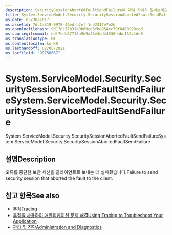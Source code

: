 ```yaml
---
description: SecuritySessionAbortedFaultSendFailure에 대해 자세히 알아보세요.
title: System.ServiceModel.Security.SecuritySessionAbortedFaultSendFailure
ms.date: 03/30/2017
ms.assetid: 7dc1a319-0978-46ed-b2ef-1de2317e7e2d
ms.openlocfilehash: 9d178c57b3fa0b69cd3fbe954cc79f8460923cdd
ms.sourcegitcommit: ddf7edb67715a5b9a45e3dd44536dabc153c1de0
ms.translationtype: MT
ms.contentlocale: ko-KR
ms.lasthandoff: 02/06/2021
ms.locfileid: "99758667"
---
```

# <a name="systemservicemodelsecuritysecuritysessionabortedfaultsendfailure"></a><span data-ttu-id="2e15f-103">System.ServiceModel.Security.SecuritySessionAbortedFaultSendFailure</span><span class="sxs-lookup"><span data-stu-id="2e15f-103">System.ServiceModel.Security.SecuritySessionAbortedFaultSendFailure</span></span>

<span data-ttu-id="2e15f-104">System.ServiceModel.Security.SecuritySessionAbortedFaultSendFailure</span><span class="sxs-lookup"><span data-stu-id="2e15f-104">System.ServiceModel.Security.SecuritySessionAbortedFaultSendFailure</span></span>  
  
## <a name="description"></a><span data-ttu-id="2e15f-105">설명</span><span class="sxs-lookup"><span data-stu-id="2e15f-105">Description</span></span>  

 <span data-ttu-id="2e15f-106">오류를 중단한 보안 세션을 클라이언트로 보내는 데 실패했습니다.</span><span class="sxs-lookup"><span data-stu-id="2e15f-106">Failure to send security session that aborted the fault to the client.</span></span>  
  
## <a name="see-also"></a><span data-ttu-id="2e15f-107">참고 항목</span><span class="sxs-lookup"><span data-stu-id="2e15f-107">See also</span></span>

- [<span data-ttu-id="2e15f-108">추적</span><span class="sxs-lookup"><span data-stu-id="2e15f-108">Tracing</span></span>](index.md)
- [<span data-ttu-id="2e15f-109">추적을 사용하여 애플리케이션 문제 해결</span><span class="sxs-lookup"><span data-stu-id="2e15f-109">Using Tracing to Troubleshoot Your Application</span></span>](using-tracing-to-troubleshoot-your-application.md)
- [<span data-ttu-id="2e15f-110">관리 및 진단</span><span class="sxs-lookup"><span data-stu-id="2e15f-110">Administration and Diagnostics</span></span>](../index.md)
